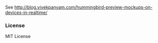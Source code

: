 See http://blog.vivekpanyam.com/hummingbird-preview-mockups-on-devices-in-realtime/

### License
MIT License
